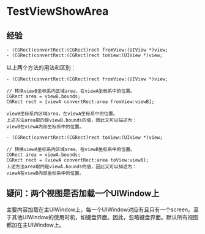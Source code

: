 #  TestViewShowArea

## 经验

```
- (CGRect)convertRect:(CGRect)rect fromView:(UIView *)view;
- (CGRect)convertRect:(CGRect)rect toView:(UIView *)view;
```

以上两个方法的用法和区别：

```
- (CGRect)convertRect:(CGRect)rect fromView:(UIView *)view;

// 转换viewB坐标系内区域area，在viewA坐标系中的位置。
CGRect area = viewB.bounds;
CGRect rect = [viewA convertRect:area fromView:viewB];

viewB坐标系内区域area，在viewA坐标系中的位置。
上述方法area取的是viewB.bounds的值，因此又可以描述为：
viewB在viewA内部坐标系中的位置。
```
```
- (CGRect)convertRect:(CGRect)rect toView:(UIView *)view;

// 转换viewA坐标系内区域area，在viewB坐标系中的位置。
CGRect area = viewA.bounds;
CGRect rect = [viewA convertRect:area toView:viewB];
上述方法area取的是viewA.bounds的值，因此又可以描述为：
viewA在viewB内部坐标系中的位置。
```


## 疑问：两个视图是否加载一个UIWindow上

主要内容加载在主UIWindow上，每一个UIWindow对应有且只有一个screen。至于其他UIWindow的使用时机，如键盘界面。因此，忽略键盘界面。默认所有视图都加在主UIWindow上。

